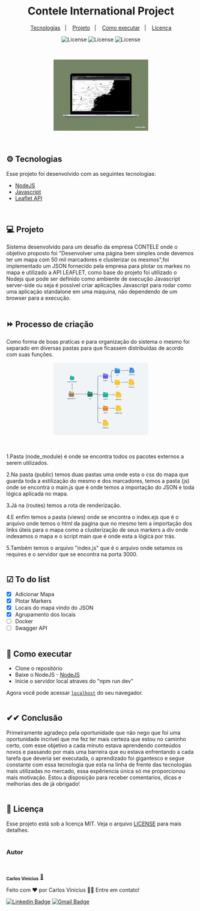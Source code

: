 
<h1 align="center">Contele International Project</h1>

<p align="center">
  <a href="#-tecnologias">Tecnologias</a>&nbsp;&nbsp;&nbsp;|&nbsp;&nbsp;&nbsp;
  <a href="#-projeto">Projeto</a>&nbsp;&nbsp;&nbsp;|&nbsp;&nbsp;&nbsp;
  <a href="#-como-executar">Como executar</a>&nbsp;&nbsp;&nbsp;|&nbsp;&nbsp;&nbsp;
  <a href="#-licença">Licença</a>
</p> 

<p align="center">
  
  <img alt="License" src="https://img.shields.io/badge/JavaScript-F7DF1E?style=for-the-badge&logo=javascript&logoColor=black">
  <img alt="License" src="https://img.shields.io/badge/Node.js-43853D?style=for-the-badge&logo=node.js&logoColor=white">
  <img alt="License" src="https://img.shields.io/badge/Express.js-404D59?style=for-the-badge">

</p></br>

<p align="center">
  <img width="50%" alt="mockup" src="img/img1.gif" alt="Mockup">
</p></br>

## ⚙ Tecnologias

Esse projeto foi desenvolvido com as seguintes tecnologias:

- [NodeJS](https://nodejs.org/en/)
- [Javascript](https://developer.mozilla.org/pt-BR/docs/Web/JavaScript)
- [Leaflet API](https://leafletjs.com)
</br>

## 💻 Projeto

Sistema desenvolvido para um desafio da empresa CONTELE onde o objetivo proposto foi "Desenvolver uma página bem simples onde devemos ter um mapa com 50 mil marcadores e clusterizar os mesmos",foi implementado um JSON fornecido pela empresa para plotar os markes no mapa e utilizado a API LEAFLET, como base do projeto foi utilizado o Nodejs que pode ser definido como ambiente de execução Javascript server-side ou seja é possível criar aplicações Javascript para rodar como uma aplicação standalone em uma máquina, não dependendo de um browser para a execução.
</br></br>

## ⏩ Processo de criação
Como forma de boas praticas e para organização do sistema o mesmo foi separado em diversas pastas para que ficassem distribuidas de acordo com suas funções.

<p align="center">
  <img width="50%" alt="mockup" src="img/img2.png" alt="Mockup">
</p></br>

1.Pasta (node_module) é onde se encontra todos os pacotes externos a serem utilizados.

2.Na pasta (public) temos duas pastas uma onde esta o css do mapa que guarda toda a estilização do mesmo e dos marcadores, temos a pasta (js) onde se encontra o main.js que é onde temos a importação do JSON e toda lógica aplicada no mapa.

3.Já na (routes) temos a rota de renderização.

4.E enfim temos a pasta (views) onde se encontra o index.ejs que é o arquivo onde temos o html da pagina que no mesmo tem a importação dos links úteis para o mapa como a clusterização de seus markers a div onde indexamos o mapa e o script main que é onde esta a lógica por trás.

5.Também temos o arquivo "index.js" que é o arquivo onde setamos os requires e o servidor que se encontra na porta 3000.
</br></br>

## ☑ To do list

- [x] Adicionar Mapa
- [x] Plotar Markers
- [x] Locais do mapa vindo do JSON
- [x] Agrupamento dos locais
- [ ] Docker
- [ ] Swagger API
</br></br>

## 🌌 Como executar

- Clone o repositório
- Baixe o NodeJS - [NodeJS](https://nodejs.org/en/)
- Inicie o servidor local atraves do "npm run dev"

Agora você pode acessar [`localhost`](http://localhost:3000) do seu navegador.
</br></br>

## ✔✔ Conclusão
Primeiramente agradeço pela oportunidade que não nego que foi uma oportunidade incrível que me fez ter mais certeza que estou no caminho certo, com esse objetivo a cada minuto estava aprendendo conteúdos novos e passando por mais uma barreira que eu estava enfrentando a cada tarefa que deveria ser executada, o aprendizado foi gigantesco e segue constante com essa tecnologia que esta na linha de frente das tecnologias mais utilizadas no mercado, essa expêriencia única só me proporcionou mais motivação. Estou a disposição para receber comentarios, dicas e melhorias des de já obrigado!
</br></br>

## 📄 Licença

Esse projeto está sob a licença MIT. Veja o arquivo [LICENSE](LICENSE.md) para mais detalhes.
</br></br>

### Autor


 <img style="border-radius: 50%" src="https://github.com/account" width="100px" alt=""/>

 <sub><b>Carlos Vinicius</b></sub></a> <a href="">🚀</a>
<br />

Feito com ❤️ por Carlos Vinicius 👋🏽 Entre em contato!

[![Linkedin Badge](https://img.shields.io/badge/-Carlos-blue?style=flat-square&logo=Linkedin&logoColor=white&link=https://https://www.linkedin.com/in/carlos-vinicius-95745a1a4)](https://www.linkedin.com/in/carlos-vinicius-95745a1a4) 
[![Gmail Badge](https://img.shields.io/badge/-carlosvinicius.index@gmail.com-c14438?style=flat-square&logo=Gmail&logoColor=white&link=mailto:carlosvinicius.index@gmail.com)](mailto:carlosvinicius.index@gmail.com)

